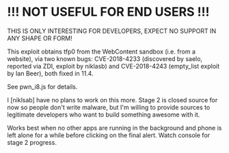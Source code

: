 # !!! NOT USEFUL FOR END USERS !!!

THIS IS ONLY INTERESTING FOR DEVELOPERS, EXPECT NO SUPPORT IN ANY SHAPE OR FORM!

This exploit obtains tfp0 from the WebContent sandbox (i.e. from a website), via two known bugs: CVE-2018-4233 (discovered by saelo, reported via ZDI, exploit by niklasb) and CVE-2018-4243 (empty_list exploit by Ian Beer), both fixed in 11.4.

See pwn_i8.js for details.

I [niklsab] have no plans to work on this more. Stage 2 is closed source for now so people don't write malware, but I'm willing to provide sources to legitimate developers who want to build something awesome with it.

Works best when no other apps are running in the background and phone is left alone for a while before clicking on the final alert. Watch console for stage 2 progress.
